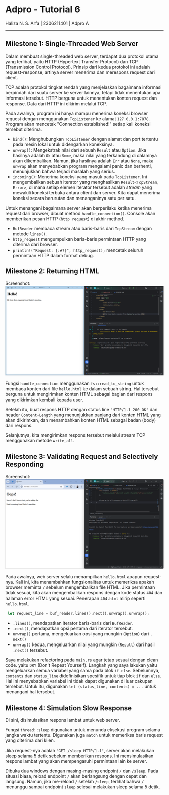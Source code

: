 # Adpro - Tutorial 6
Haliza N. S. Arfa | 2306211401 | Adpro A

---

## Milestone 1: Single-Threaded Web Server
Dalam membuat single-threaded web server, terdapat dua protokol utama yang terlibat, yaitu
HTTP (Hypertext Transfer Protocol) dan TCP (Transmission Control Protocol).
Prinsip dari kedua protokol ini adalah request-response, artinya server menerima dan merespons request dari client.

TCP adalah protokol tingkat rendah yang menjelaskan bagaimana informasi berpindah dari suatu server ke server lainnya,
tetapi tidak menentukan apa informasi tersebut. HTTP berguna untuk menentukan konten request dan response.
Data dari HTTP ini dikirim melalui TCP.

Pada awalnya, program ini hanya mampu menerima koneksi browser request dengan menggunakan `TcpListener` ke alamat `127.0.0.1:7878`. Program akan mencetak "Connection established!" setiap kali koneksi tersebut diterima.
- `bind()`: Menghubungkan `TcpListener` dengan alamat dan port tertentu pada mesin lokal untuk didengarkan koneksinya.
- `unwrap()`: Mengekstrak nilai dari sebuah `Result` atau `Option`. Jika hasilnya adalah `Ok` atau `Some`, maka nilai yang terkandung di dalamnya akan dikembalikan. Namun, jika hasilnya adalah `Err` atau `None`, maka `unwrap` akan menyebabkan program mengalami panic dan berhenti, menunjukkan bahwa terjadi masalah yang serius.
- `incoming()`: Menerima koneksi yang masuk pada `TcpListener`. Ini mengembalikan sebuah iterator yang menghasilkan `Result<TcpStream, Error>`, di mana setiap elemen iterator tersebut adalah _stream_ yang mewakili koneksi terbuka antara client dan server. Kita dapat menerima koneksi secara berurutan dan menanganinya satu per satu.
 
Untuk menangani bagaimana server akan berperilaku ketika menerima request dari browser, dibuat method `handle_connection()`.
Console akan memberikan pesan HTTP (`http request`) di akhir method.
- `BufReader` membaca stream atau baris-baris dari `TcpStream` dengan metode `lines()`.
- `http_request` mengumpulkan baris-baris permintaan HTTP yang diterima dari browser.
- `println!("Request: {:#?}", http_request);` mencetak seluruh permintaan HTTP dalam format debug.

## Milestone 2: Returning HTML
Screenshot:
<img src='img/commit2.png'>

Fungsi `handle_connection` menggunakan `fs::read_to_string` untuk membaca konten dari file `hello.html` ke dalam sebuah string.
Hal tersebut berguna untuk mengirimkan konten HTML sebagai bagian dari respons yang dikirimkan kembali kepada user.

Setelah itu, buat respons HTTP dengan status line `"HTTP/1.1 200 OK"` dan header `Content-Length` yang menunjukkan panjang dari
konten HTML yang akan dikirimkan, dan menambahkan konten HTML sebagai badan (body) dari respons.

Selanjutnya, kita mengirimkan respons tersebut melalui stream TCP menggunakan metode `write_all`.

## Milestone 3: Validating Request and Selectively Responding
Screenshot:
<img src='img/commit3.png'>

Pada awalnya, web server selalu menampilkan `hello.html` apapun request-nya. Kali ini, kita menambahkan fungsionalitas untuk memeriksa
apakah browser meminta `/` sebelum mengembalikan file HTML. Jika permintaan tidak sesuai, kita akan mengembalikan respons dengan kode status `404` dan halaman error HTML yang sesuai.
Penerapan `404.html` mirip seperti `hello.html`.

```rust
 let request_line = buf_reader.lines().next().unwrap().unwrap();
 ```
- `.lines()`, mendapatkan iterator baris-baris dari `BufReader`.
- `.next()`, mendapatkan opsi pertama dari iterator tersebut.
- `unwrap()` pertama, mengeluarkan opsi yang mungkin (`Option`) dari `. next()`
- `unwrap()` kedua, mengeluarkan nilai yang mungkin (`Result`) dari hasil `.next()` tersebut.

Saya melakukan refactoring pada `main.rs` agar tetap sesuai dengan clean code. yaitu `DRY` (Don't Repeat Yourself).
Langkah yang saya lakukan yaitu mengeluarkan semua variabel yang sama pada blok `if-else`.
Sebelumnya, `contents` dan `status_line` didefinisikan spesifik untuk tiap blok `if` dan `else`. Hal ini menyebabkan variabel ini tidak dapat digunakan di luar cakupan tersebut.
Untuk itu, digunakan `let (status_line, contents) = ...` untuk menangani hal tersebut.

## Milestone 4: Simulation Slow Response
Di sini, disimulasikan respons lambat untuk web server.

Fungsi `thread::sleep` digunakan untuk menunda eksekusi program selama jangka waktu tertentu.
Digunakan juga `match` untuk memeriksa baris request yang diterima dari klien.

Jika request-nya adalah `"GET /sleep HTTP/1.1"`, server akan melakukan sleep selama 5 detik sebelum memberikan respons.
Ini mensimulasikan respons lambat yang akan mempengaruhi permintaan lain ke server.

Dibuka dua windows dengan masing-masing endpoint
`/` dan `/sleep`. Pada situasi biasa, reload endpoint `/` akan berlangsung dengan cepat dan langsung. Namun, jika me-reload `/` setelah `/sleep`,
terlihat bahwa `/` menunggu sampai endpoint `sleep` selesai melakukan sleep selama 5 detik.
